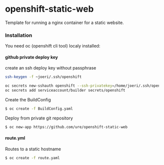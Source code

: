 # openshift-static-web

Template for running a nginx container for a static website.

### Installation

You need oc (openshift cli tool) localy installed:

#### github private deploy key

create an ssh deploy key without passphrase
```sh
ssh-keygen -f ~joeri/.ssh/openshift
```

```sh
oc secrets new-sshauth openshift --ssh-privatekey=/home/joeri/.ssh/openshift
oc secrets add serviceaccount/builder secrets/openshift
```

Create the BuildConfig

```sh
$ oc create -f BuildConfig.yaml
```

Deploy from private git repository

```sh
$ oc new-app https://github.com/ure/openshift-static-web
```

#### route.yml

Routes to a static hostname

```sh
$ oc create -f route.yaml
```
